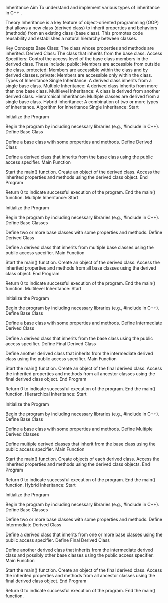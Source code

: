 Inheritance
Aim
To understand and implement various types of inheritance in C++ .

Theory
Inheritance is a key feature of object-oriented programming (OOP) that allows a new class (derived class) to inherit properties and behaviors (methods) from an existing class (base class). This promotes code reusability and establishes a natural hierarchy between classes.

Key Concepts
Base Class: The class whose properties and methods are inherited.
Derived Class: The class that inherits from the base class.
Access Specifiers: Control the access level of the base class members in the derived class. These include:
public: Members are accessible from outside the class.
protected: Members are accessible within the class and by derived classes.
private: Members are accessible only within the class.
Types of Inheritance
Single Inheritance: A derived class inherits from a single base class.
Multiple Inheritance: A derived class inherits from more than one base class.
Multilevel Inheritance: A class is derived from another derived class.
Hierarchical Inheritance: Multiple classes are derived from a single base class.
Hybrid Inheritance: A combination of two or more types of inheritance.
Algorithm for Inheritance
Single Inheritance:
Start

Initialize the Program

Begin the program by including necessary libraries (e.g., #include <iostream> in C++).
Define Base Class

Define a base class with some properties and methods.
Define Derived Class

Define a derived class that inherits from the base class using the public access specifier.
Main Function

Start the main() function.
Create an object of the derived class.
Access the inherited properties and methods using the derived class object.
End Program

Return 0 to indicate successful execution of the program.
End the main() function.
Multiple Inheritance:
Start

Initialize the Program

Begin the program by including necessary libraries (e.g., #include <iostream> in C++).
Define Base Classes

Define two or more base classes with some properties and methods.
Define Derived Class

Define a derived class that inherits from multiple base classes using the public access specifier.
Main Function

Start the main() function.
Create an object of the derived class.
Access the inherited properties and methods from all base classes using the derived class object.
End Program

Return 0 to indicate successful execution of the program.
End the main() function.
Multilevel Inheritance:
Start

Initialize the Program

Begin the program by including necessary libraries (e.g., #include <iostream> in C++).
Define Base Class

Define a base class with some properties and methods.
Define Intermediate Derived Class

Define a derived class that inherits from the base class using the public access specifier.
Define Final Derived Class

Define another derived class that inherits from the intermediate derived class using the public access specifier.
Main Function

Start the main() function.
Create an object of the final derived class.
Access the inherited properties and methods from all ancestor classes using the final derived class object.
End Program

Return 0 to indicate successful execution of the program.
End the main() function.
Hierarchical Inheritance:
Start

Initialize the Program

Begin the program by including necessary libraries (e.g., #include <iostream> in C++).
Define Base Class

Define a base class with some properties and methods.
Define Multiple Derived Classes

Define multiple derived classes that inherit from the base class using the public access specifier.
Main Function

Start the main() function.
Create objects of each derived class.
Access the inherited properties and methods using the derived class objects.
End Program

Return 0 to indicate successful execution of the program.
End the main() function.
Hybrid Inheritance:
Start

Initialize the Program

Begin the program by including necessary libraries (e.g., #include <iostream> in C++).
Define Base Classes

Define two or more base classes with some properties and methods.
Define Intermediate Derived Class

Define a derived class that inherits from one or more base classes using the public access specifier.
Define Final Derived Class

Define another derived class that inherits from the intermediate derived class and possibly other base classes using the public access specifier.
Main Function

Start the main() function.
Create an object of the final derived class.
Access the inherited properties and methods from all ancestor classes using the final derived class object.
End Program

Return 0 to indicate successful execution of the program.
End the main() function.

